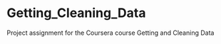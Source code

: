 Getting_Cleaning_Data
=====================

Project assignment for the Coursera course Getting and Cleaning Data
